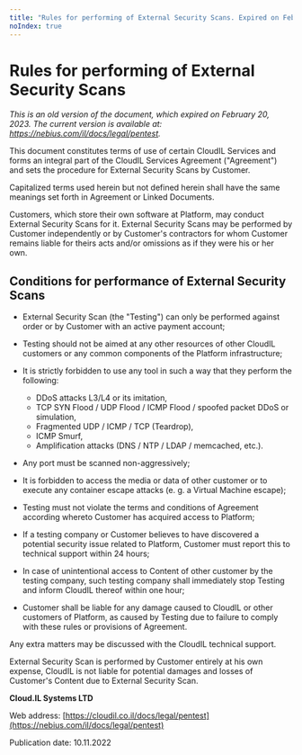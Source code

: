 ```yaml
---
title: "Rules for performing of External Security Scans. Expired on February 20, 2023"
noIndex: true
---
```


# Rules for performing of External Security Scans

*This is an old version of the document, which expired on February 20, 2023. The current version is available at: <https://nebius.com/il/docs/legal/pentest>.*

This document constitutes terms of use of certain CloudIL Services and forms an integral part of the CloudIL Services Agreement ("Agreement") and sets the procedure for External Security Scans by Customer.

Capitalized terms used herein but not defined herein shall have the same meanings set forth in Agreement or Linked Documents.

Customers, which store their own software at Platform, may conduct External Security Scans for it. External Security Scans may be performed by Customer independently or by Customer's contractors for whom Customer remains liable for theirs acts and/or omissions as if they were his or her own.


## Conditions for performance of External Security Scans

* External Security Scan (the "Testing") can only be performed against order or by Customer with an active payment account;
* Testing should not be aimed at any other resources of other CloudIL customers or any common components of the Platform infrastructure;
* It is strictly forbidden to use any tool in such a way that they perform the following:

  * DDoS attacks L3/L4 or its imitation,
  * TCP SYN Flood / UDP Flood / ICMP Flood / spoofed packet DDoS or simulation,
  * Fragmented UDP / ICMP / TCP (Teardrop),
  * ICMP Smurf,
  * Amplification attacks (DNS / NTP / LDAP / memcached, etc.).

* Any port must be scanned non-aggressively;
* It is forbidden to access the media or data of other customer or to execute any container escape attacks (e. g. a Virtual Machine escape);
* Testing must not violate the terms and conditions of Agreement according whereto Customer has acquired access to Platform;
* If a testing company or Customer believes to have discovered a potential security issue related to Platform, Customer must report this to technical support within 24 hours;
* In case of unintentional access to Content of other customer by the testing company, such testing company shall immediately stop Testing and inform CloudIL thereof within one hour;
* Customer shall be liable for any damage caused to CloudIL or other customers of Platform, as caused by Testing due to failure to comply with these rules or provisions of Agreement.

Any extra matters may be discussed with the CloudIL technical support.

External Security Scan is performed by Customer entirely at his own expense, CloudIL is not liable for potential damages and losses of Customer's Content due to External Security Scan.

**Cloud.IL Systems LTD**

Web address: [https://cloudil.co.il/docs/legal/pentest](https://nebius.com/il/docs/legal/pentest)

Publication date: 10.11.2022